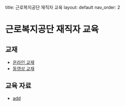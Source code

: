 title: 근로복지공단 재직자 교육
layout: default
nav_order: 2

# 근로복지공단 재직자 교육

## 교재

- [온라인 교재](https://jiieunshin.github.io/bokji)
- [동영상 교재](https://youtu.be/gxqjDnO-6VA)

## 교육 자료 

- [add](assets/data_lab_bokji/food.csv)
